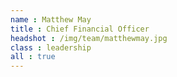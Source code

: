 ```yaml
---
name : Matthew May
title : Chief Financial Officer
headshot : /img/team/matthewmay.jpg
class : leadership
all : true
---
```

